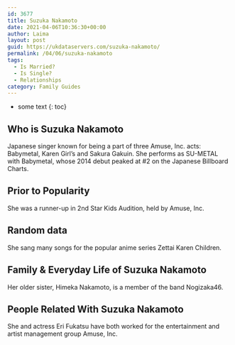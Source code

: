 ```yaml
---
id: 3677
title: Suzuka Nakamoto
date: 2021-04-06T10:36:30+00:00
author: Laima
layout: post
guid: https://ukdataservers.com/suzuka-nakamoto/
permalink: /04/06/suzuka-nakamoto
tags:
  - Is Married?
  - Is Single?
  - Relationships
category: Family Guides
---
```


* some text
{: toc}


## Who is Suzuka Nakamoto
                  
                  
                  
Japanese singer known for being a part of three Amuse, Inc. acts: Babymetal, Karen Girl&#8217;s and Sakura Gakuin. She performs as SU-METAL with Babymetal, whose 2014 debut peaked at #2 on the Japanese Billboard Charts.
                  
              
            
              
            
                
                
                
## Prior to Popularity
                  
                  
                  
She was a runner-up in 2nd Star Kids Audition, held by Amuse, Inc.
                  
              
            
              
            
                
                
                
## Random data
                  
                  
                  
She sang many songs for the popular anime series Zettai Karen Children.
                  
              
            
              
            
                
                
                
## Family & Everyday Life of Suzuka Nakamoto
                  
                  
                  
Her older sister, Himeka Nakamoto, is a member of the band Nogizaka46.
                  
              
            
              
            
                
                
                
## People Related With Suzuka Nakamoto
                  
                  
                  
She and actress Eri Fukatsu have both worked for the entertainment and artist management group Amuse, Inc.
                  
              
            
              
            
                
              
            
              
              
            
            
              
            
          
          
          